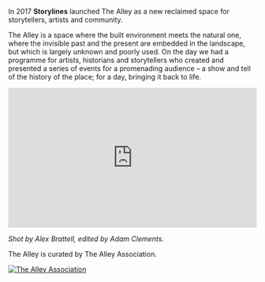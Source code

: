 In 2017 **Storylines** launched The Alley as a new reclaimed space for storytellers, artists and community.

The Alley is a space where the built environment meets the natural one, where the invisible past and the present are embedded in the landscape, but which is largely unknown and poorly used. On the day we had a programme for artists, historians and storytellers who created and presented a series of events for a promenading audience – a show and tell of the history of the place; for a day, bringing it back to life.

<div style="padding:56.25% 0 0 0;position:relative;"><iframe src="https://player.vimeo.com/video/231704848?byline=0&portrait=0" style="position:absolute;top:0;left:0;width:100%;height:100%;" frameborder="0" allow="autoplay; fullscreen" allowfullscreen></iframe></div><script src="https://player.vimeo.com/api/player.js"></script>

*Shot by Alex Brattell, edited by Adam Clements.*

The Alley is curated by The Alley Association.

<div class="row justify-content-center py-2">
    <div class="col-auto text-center">
        <a href="https://alleyassociation.org.uk/">
            <img src="/img/alley_association.png" class="event-image" alt="The Alley Association" />
        </a>
    </div>
</div>
